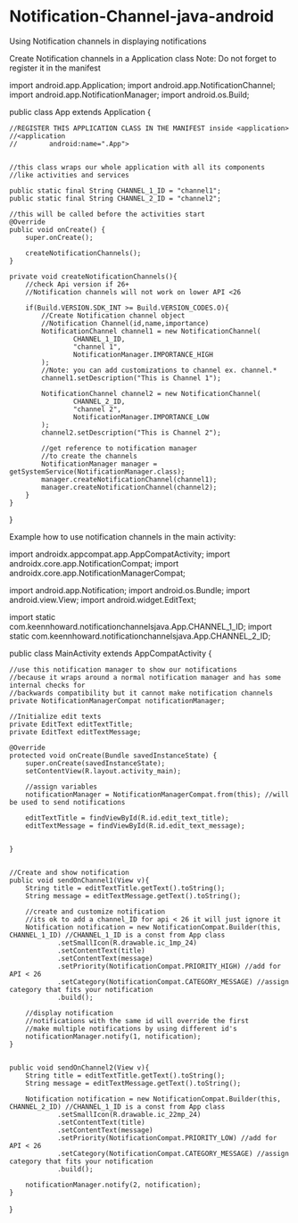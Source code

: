 # Notification-Channel-java-android
Using Notification channels in displaying notifications

Create Notification channels in a Application class
Note: Do not forget to register it in the manifest

import android.app.Application;
import android.app.NotificationChannel;
import android.app.NotificationManager;
import android.os.Build;

public class App extends Application {

    //REGISTER THIS APPLICATION CLASS IN THE MANIFEST inside <application>
    //<application
    //        android:name=".App">


    //this class wraps our whole application with all its components
    //like activities and services

    public static final String CHANNEL_1_ID = "channel1";
    public static final String CHANNEL_2_ID = "channel2";

    //this will be called before the activities start
    @Override
    public void onCreate() {
        super.onCreate();

        createNotificationChannels();
    }

    private void createNotificationChannels(){
        //check Api version if 26+
        //Notification channels will not work on lower API <26

        if(Build.VERSION.SDK_INT >= Build.VERSION_CODES.O){
            //Create Notification channel object
            //Notification Channel(id,name,importance)
            NotificationChannel channel1 = new NotificationChannel(
                    CHANNEL_1_ID,
                    "channel 1",
                    NotificationManager.IMPORTANCE_HIGH
            );
            //Note: you can add customizations to channel ex. channel.*
            channel1.setDescription("This is Channel 1");

            NotificationChannel channel2 = new NotificationChannel(
                    CHANNEL_2_ID,
                    "channel 2",
                    NotificationManager.IMPORTANCE_LOW
            );
            channel2.setDescription("This is Channel 2");

            //get reference to notification manager
            //to create the channels
            NotificationManager manager = getSystemService(NotificationManager.class);
            manager.createNotificationChannel(channel1);
            manager.createNotificationChannel(channel2);
        }
    }
}


Example how to use notification channels in the main activity:

import androidx.appcompat.app.AppCompatActivity;
import androidx.core.app.NotificationCompat;
import androidx.core.app.NotificationManagerCompat;

import android.app.Notification;
import android.os.Bundle;
import android.view.View;
import android.widget.EditText;

import static com.keennhoward.notificationchannelsjava.App.CHANNEL_1_ID;
import static com.keennhoward.notificationchannelsjava.App.CHANNEL_2_ID;

public class MainActivity extends AppCompatActivity {

    //use this notification manager to show our notifications
    //because it wraps around a normal notification manager and has some internal checks for
    //backwards compatibility but it cannot make notification channels
    private NotificationManagerCompat notificationManager;

    //Initialize edit texts
    private EditText editTextTitle;
    private EditText editTextMessage;

    @Override
    protected void onCreate(Bundle savedInstanceState) {
        super.onCreate(savedInstanceState);
        setContentView(R.layout.activity_main);

        //assign variables
        notificationManager = NotificationManagerCompat.from(this); //will be used to send notifications

        editTextTitle = findViewById(R.id.edit_text_title);
        editTextMessage = findViewById(R.id.edit_text_message);


    }


    //Create and show notification
    public void sendOnChannel1(View v){
        String title = editTextTitle.getText().toString();
        String message = editTextMessage.getText().toString();

        //create and customize notification
        //its ok to add a channel_ID for api < 26 it will just ignore it
        Notification notification = new NotificationCompat.Builder(this, CHANNEL_1_ID) //CHANNEL_1_ID is a const from App class
                .setSmallIcon(R.drawable.ic_1mp_24)
                .setContentText(title)
                .setContentText(message)
                .setPriority(NotificationCompat.PRIORITY_HIGH) //add for API < 26
                .setCategory(NotificationCompat.CATEGORY_MESSAGE) //assign category that fits your notification
                .build();

        //display notification
        //notifications with the same id will override the first
        //make multiple notifications by using different id's
        notificationManager.notify(1, notification);
    }


    public void sendOnChannel2(View v){
        String title = editTextTitle.getText().toString();
        String message = editTextMessage.getText().toString();

        Notification notification = new NotificationCompat.Builder(this, CHANNEL_2_ID) //CHANNEL_1_ID is a const from App class
                .setSmallIcon(R.drawable.ic_22mp_24)
                .setContentText(title)
                .setContentText(message)
                .setPriority(NotificationCompat.PRIORITY_LOW) //add for API < 26
                .setCategory(NotificationCompat.CATEGORY_MESSAGE) //assign category that fits your notification
                .build();

        notificationManager.notify(2, notification);
    }
}
